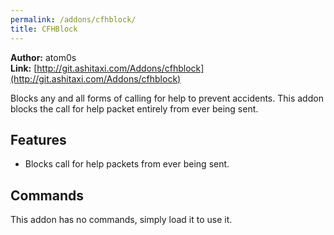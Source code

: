 ```yaml
---
permalink: /addons/cfhblock/
title: CFHBlock
---
```


**Author:** atom0s<br/>
**Link:** [http://git.ashitaxi.com/Addons/cfhblock](http://git.ashitaxi.com/Addons/cfhblock)

Blocks any and all forms of calling for help to prevent accidents. This addon blocks the call for help packet entirely from ever being sent.

## Features

  * Blocks call for help packets from ever being sent.

## Commands

This addon has no commands, simply load it to use it.
